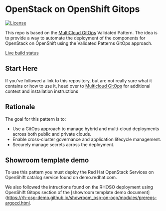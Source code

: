 # OpenStack on OpenShift Gitops

[![License](https://img.shields.io/badge/License-Apache%202.0-blue.svg)](https://opensource.org/licenses/Apache-2.0)

This repo is based on the [MultiCloud GitOps](https://github.com/validatedpatterns/multicloud-gitops) 
Validated Pattern.  The idea is to provide a way to automate the deployment of the 
components for OpenStack on OpenShift using the Validated Patterns GitOps approach.

[Live build status](https://validatedpatterns.io/ci/?pattern=mcgitops)

## Start Here

If you've followed a link to this repository, but are not really sure what it contains
or how to use it, head over to [Multicloud GitOps](https://validatedpatterns.io/patterns/multicloud-gitops/)
for additional context and installation instructions

## Rationale

The goal for this pattern is to:

* Use a GitOps approach to manage hybrid and multi-cloud deployments across both public and private clouds.
* Enable cross-cluster governance and application lifecycle management.
* Securely manage secrets across the deployment.

## Showroom template demo

To use this pattern you must deploy the Red Hat OpenStack Services on OpenShift catalog service
found on demo.redhat.com.  

We also followed the intructions found on the RHOSO deployment using OpenShift Gitops section
of the [showroom template demo document](https://rh-osp-demo.github.io/showroom_osp-on-ocp/modules/prereqs-argocd.html.


